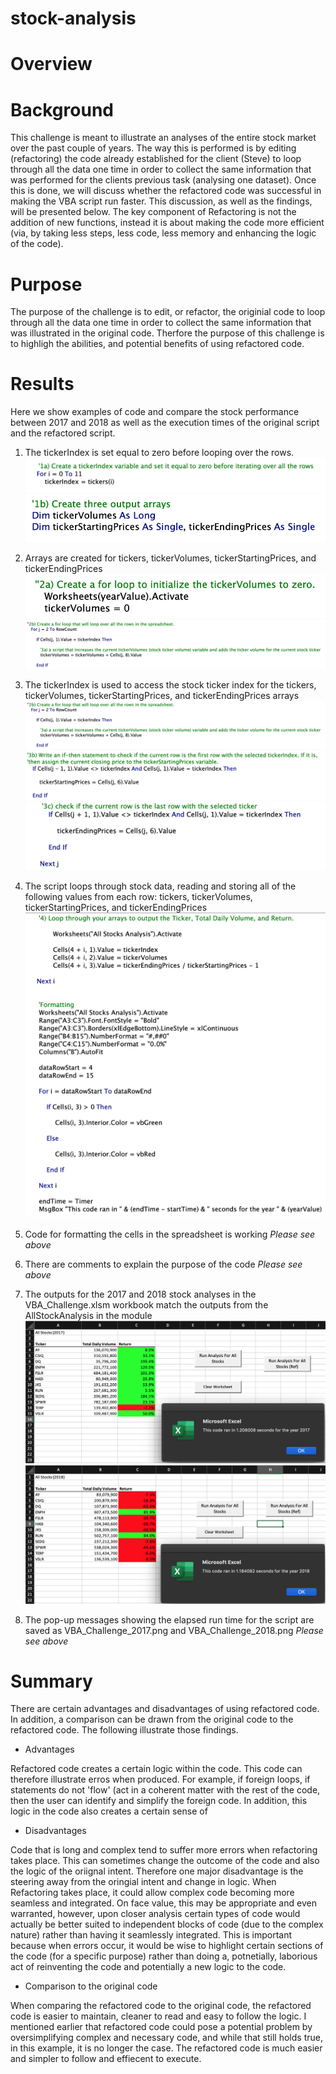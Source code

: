 # stock-analysis

# Overview

# Background
This challenge is meant to illustrate an analyses of the entire stock market over the past couple of years. The way this is performed is by editing (refactoring) the code already established for the client (Steve) to loop through all the data one time in order to collect the same information that was performed for the clients previous task (analysing one dataset). Once this is done, we will discuss whether the refactored code was successful in making the VBA script run faster. This discussion, as well as the findings, will be presented below. The key component of Refactoring is not the addition of new functions, instead it is about making the code more efficient (via, by taking less steps, less code, less memory and enhancing the logic of the code). 

# Purpose
The purpose of the challenge is to edit, or refactor, the originial code to loop through all the data one time in order to collect the same information that was illustrated in the original code. Therfore the purpose of this challenge is to highligh the abilities, and potential benefits of using refactored code.


# Results
Here we show examples of code and compare the stock performance between 2017 and 2018 as well as the execution times of the original script and the refactored script.

1. The tickerIndex is set equal to zero before looping over the rows. 
![](Resources/Step1a.png)
![](Resources/Step1b.png)
2. Arrays are created for tickers, tickerVolumes, tickerStartingPrices, and tickerEndingPrices
![](Resources/Step2a.png)
![](Resources/Step2b_3a.png)
3. The tickerIndex is used to access the stock ticker index for the tickers, tickerVolumes, tickerStartingPrices, and tickerEndingPrices arrays
![](Resources/Step2b_3a.png)
![](Resources/Step3b.png)
![](Resources/Step3c.png)
4. The script loops through stock data, reading and storing all of the following values from each row: tickers, tickerVolumes, tickerStartingPrices, and tickerEndingPrices
![](Resources/Step4.png)

5. Code for formatting the cells in the spreadsheet is working
*Please see above*

6. There are comments to explain the purpose of the code
*Please see above*

7. The outputs for the 2017 and 2018 stock analyses in the VBA_Challenge.xlsm workbook match the outputs from the AllStockAnalysis in the module
![](Resources/VBA_Challenge_2017.png)
![](Resources/VBA_Challenge_2018.png)

8. The pop-up messages showing the elapsed run time for the script are saved as VBA_Challenge_2017.png and VBA_Challenge_2018.png
*Please see above*


# Summary

There are certain advantages and disadvantages of using refactored code. In addition, a comparison can be drawn from the original code to the refactored code. The following illustrate those findings.

- Advantages

Refactored code creates a certain logic within the code. This code can therefore illustrate erros when produced. For example, if foreign loops, if statements do not 'flow' (act in a coherent matter with the rest of the code, then the user can identify and simplify the foreign code.
In addition, this logic in the code also creates a certain sense of 

- Disadvantages

Code that is long and complex tend to suffer more errors when refactoring takes place. This can sometimes change the outcome of the code and also the logic of the oriignal intent. Therefore one major disadvantage is the steering away from the oringial intent and change in logic.
When Refactoring takes place, it could allow complex code becoming more seamless and integrated. On face value, this may be appropriate and even warranted, however, upon closer analysis certain types of code would actually be better suited to independent blocks of code (due to the complex nature) rather than having it seamlessly integrated. This is important because when errors occur, it would be wise to highlight certain sections of the code (for a specific purpose) rather than doing a, potnetially, laborious act of reinventing the code and potentially a new logic to the code.

- Comparison to the original code

When comparing the refactored code to the original code, the refactored code is easier to maintain, cleaner to read and easy to follow the logic. I mentioned earlier that refactored code could pose a potential problem by oversimplifying complex and necessary code, and while that still holds true, in this example, it is no longer the case. The refactored code is much easier and simpler to follow and effiecent to execute. 


